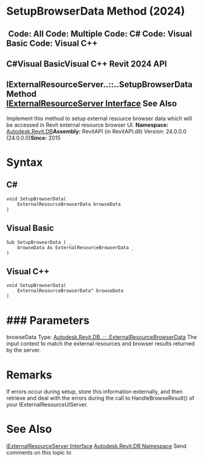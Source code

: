 # SetupBrowserData Method (2024)

﻿
 Code: All Code: Multiple Code: C# Code: Visual Basic Code: Visual C++   
---  
C#Visual BasicVisual C++
Revit 2024 API  
---  
IExternalResourceServer..::..SetupBrowserData Method   
[IExternalResourceServer Interface](c2ad8eee-b358-012b-a09b-8fbc3229652d.md "IExternalResourceServer Interface") See Also  
---  
Implement this method to setup external resource browser data which will be accessed in Revit external resource browser UI. 
**Namespace:** [Autodesk.Revit.DB](87546ba7-461b-c646-cbb1-2cb8f5bff8b2.md "Autodesk.Revit.DB Namespace")**Assembly:** RevitAPI (in RevitAPI.dll) Version: 24.0.0.0 (24.0.0.0)**Since:** 2015 
# Syntax
C#  
---  
```text
void SetupBrowserData(
	ExternalResourceBrowserData browseData
)
```
  
Visual Basic  
---  
```text
Sub SetupBrowserData ( _
	browseData As ExternalResourceBrowserData _
)
```
  
Visual C++  
---  
```text
void SetupBrowserData(
	ExternalResourceBrowserData^ browseData
)
```
  
# ### Parameters
browseData
    Type: [Autodesk.Revit.DB..::..ExternalResourceBrowserData](94a46450-5467-45f2-0228-4c9f9821b4c9.md "ExternalResourceBrowserData Class") The input context to match the external resources and browser results returned by the server. 
# Remarks
If errors occur during setup, store this information externally, and then retrieve and deal with the errors during the call to HandleBrowseResult() of your IExternalResourceUIServer. 
# See Also
[IExternalResourceServer Interface](c2ad8eee-b358-012b-a09b-8fbc3229652d.md "IExternalResourceServer Interface")
[Autodesk.Revit.DB Namespace](87546ba7-461b-c646-cbb1-2cb8f5bff8b2.md "Autodesk.Revit.DB Namespace")
Send comments on this topic to 